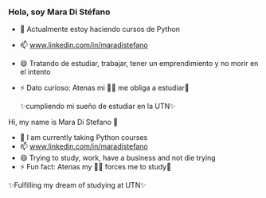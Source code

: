 ### Hola, soy Mara Di Stéfano

- 🚀 Actualmente estoy haciendo cursos de Python
- 📫 www.linkedin.com/in/maradistefano
- 😄 Tratando de estudiar, trabajar, tener un emprendimiento y no morir en el intento
- ⚡ Dato curioso: Atenas mi 🐕‍🦺 me obliga a estudiar🤩

    ✨cumpliendo mi sueño de estudiar en la UTN✨

Hi, my name is Mara Di Stefano 👋
- 🚀 I am currently taking Python courses
- 📫 www.linkedin.com/in/maradistefano
- 😄 Trying to study, work, have a business and not die trying
- ⚡ Fun fact: Atenas my 🐕‍🦺 forces me to study🤩

 ✨Fulfilling my dream of studying at UTN✨
